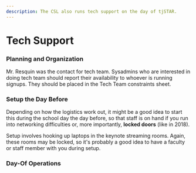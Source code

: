 ```yaml
---
description: The CSL also runs tech support on the day of tjSTAR.
---
```


# Tech Support

### Planning and Organization

Mr. Resquin was the contact for tech team. Sysadmins who are interested in doing tech team should report their availability to whoever is running signups. They should be placed in the Tech Team constraints sheet.

### Setup the Day Before

Depending on how the logistics work out, it might be a good idea to start this during the school day the day before, so that staff is on hand if you run into networking difficulties or, more importantly, **locked doors** \(like in 2018\).

Setup involves hooking up laptops in the keynote streaming rooms. Again, these rooms may be locked, so it's probably a good idea to have a faculty or staff member with you during setup. 

### Day-Of Operations

